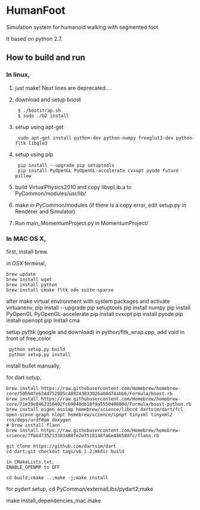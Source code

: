 # HumanFoot

Simulation system for humanoid walking with segmented foot

It based on python 2.7.

## How to build and run
### In linux,

1. just make! Next lines are deprecated....

1. download and setup boost
	
		$ ./bootstrap.sh
		$ sudo ./b2 install
	
2. setup using apt-get

        sudo apt-get install python-dev python-numpy freeglut3-dev python-fltk libgle3

3. setup using pip

    	pip install --upgrade pip setuptools
    	pip install PyOpenGL PyOpenGL-accelerate cvxopt pyode future pillow

3. build VirtualPhysics2010 and copy libvpLib.a to PyCommon/modules/usr/lib/
4. make in PyCommon/modules (if there is a copy error, edit setup.py in Renderer and Simulator)
5. Run main_MomentumProject.py in MomentumProject/

### In MAC OS X,

first, install brew.

in OSX terminal,

    brew update
    brew install wget
    brew install python
    brew install cmake fltk ode suite-sparse

after make virtual environment with system packages and activate virtuanenv,
    pip install --upgrade pip setuptools
    pip install numpy
    pip install PyOpenGL PyOpenGL-accelerate
    pip install cvxopt
    pip install pyode
    pip install openopt
    pip install cma

setup pyfltk (google and download)
     in python/fltk\_wrap.cpp,
     add void in front of free\_color

     python setup.py build
     python setup.py install

install bullet manually,

for dart setup,
    
    brew install https://raw.githubusercontent.com/Homebrew/homebrew-core/50b94fe634d752985c489243033026a04d74abb6/Formula/boost.rb
    brew install https://raw.githubusercontent.com/Homebrew/homebrew-core/71e39e8462350492fc69040db18f9a555040880d/Formula/boost-python.rb
    brew install eigen assimp homebrew/science/libccd dartsim/dart/fcl open-scene-graph nlopt homebrew/science/ipopt tinyxml tinyxml2 ros/deps/urdfdom doxygen
    # brew install flann
    brew install https://raw.githubusercontent.com/Homebrew/homebrew-science/7fb6d735213383488fe2e7518148fa6e486588fc/flann.rb
    
    git clone https://github.com/dartsim/dart
    cd dart;git checkout tags/v6.1.2;mkdir build

    in CMakeLists.txt,
    ENABLE_OPENMP to OFF

    cd build;cmake ..;make -j;make install

for pydart setup,
    cd PyCommon/externalLibs/pydart2;make

make install_dependencies_mac
make
